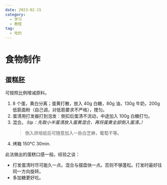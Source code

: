 ```yaml
---
date: 2023-02-15
category:
  - 学习
  - 教程
tag:
  - 吃的
---
```


# 食物制作

## 蛋糕胚

可按照比例增减原料。

1. 8 个蛋，黄白分离；蛋黄打散，放入 40g 白糖，80g 油，130g 牛奶，200g 低筋面粉（自己调，对低筋要求不严格），搅匀。
2. 蛋清用打发器打到泡发：倒扣后蛋清不流动，中途加入 100g 白糖打匀。
3. 混合。_（tip：先取小半蛋清放入蛋黄混合，再将蛋黄全部倒入蛋清。）_
   > 倒入烘培纸后可随意加入一些白芝麻，葡萄干等。
4. 烤箱 150℃ 30min.

此法做出的蛋糕口感一般。经验之谈：

- 打发蛋清时尽可能久一点。混合与摆盘快一点。否则不够蓬松。打发时最好往同一方向旋转。
- 多加糖更好吃。
